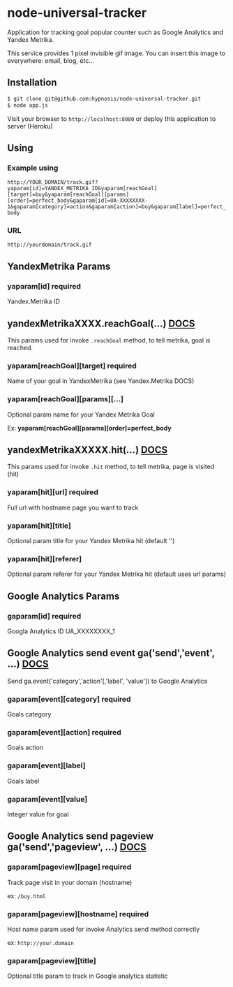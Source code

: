 # node-universal-tracker

Application for tracking goal popular counter such as Google Analytics and Yandex Metrika.

This service provides 1 pixel invisible gif image. You can insert this image to everywhere: email, blog, etc...


## Installation

```sh
$ git clone git@github.com:hypnosis/node-universal-tracker.git
$ node app.js
```

Visit your browser to `http://localhost:8080` or deploy this application to server (Heroku)


## Using


### Example using

`http://YOUR_DOMAIN/track.gif?yaparam[id]=YANDEX_METRIKA_ID&yaparam[reachGoal][target]=buy&yaparam[reachGoal][params][order]=perfect_body&gaparam[id]=UA-XXXXXXXX-1&gaparam[category]=action&gaparam[action]=buy&gaparam[label]=perfect_body`

### URL 

`http://yourdomain/track.gif`

## YandexMetrika Params

### yaparam[id] **required**

Yandex.Metrika ID

## yandexMetrikaXXXX.reachGoal(...) [DOCS](https://help.yandex.ru/metrika/objects/reachgoal.xml)

This params used for invoke `.reachGoal` method, to tell metrika, goal is reached.

### yaparam[reachGoal][target] **required**

Name of your goal in YandexMetrika (see Yandex.Metrika DOCS)

### yaparam[reachGoal][params][...]

Optional param name for your Yandex Metrika Goal

Ex: **yaparam[reachGoal][params][order]=perfect_body**

## yandexMetrikaXXXXX.hit(...) [DOCS](https://help.yandex.ru/metrika/objects/hit.xml)

This params used for invoke `.hit` method, to tell metrika, page is visited (hit)

### yaparam[hit][url] **required**

Full url with hostname page you want to track

### yaparam[hit][title]

Optional param title for your Yandex Metrika hit (default '')

### yaparam[hit][referer]

Optional param referer for your Yandex Metrika hit (default uses url params)


## Google Analytics Params

### gaparam[id] **required**

Googla Analytics ID
UA_XXXXXXXX_1

## Google Analytics send event ga('send','event', ...) [DOCS](https://developers.google.com/analytics/devguides/collection/analyticsjs/events)

Send ga.event('category','action'[,'label', 'value']) to Google Analytics

### gaparam[event][category] **required**

Goals category

### gaparam[event][action] **required**

Goals action

### gaparam[event][label]

Goals label

### gaparam[event][value]

Integer value for goal

## Google Analytics send pageview ga('send','pageview', ...) [DOCS](https://developers.google.com/analytics/devguides/collection/analyticsjs/pages)

### gaparam[pageview][page] **required**

Track page visit in your domain (hostname)

ex: `/buy.html`

### gaparam[pageview][hostname] **required**

Host name param used for invoke Analytics send method correctly

ex: `http://your.domain`

### gaparam[pageview][title] 

Optional title param to track in Google analytics statistic

